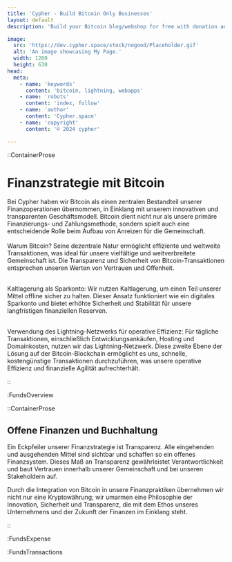 ```yaml
---
title: 'Cypher - Build Bitcoin Only Businesses'
layout: default
description: 'Build your Bitcoin blog/webshop for free with donation and checkout tools.'

image:
  src: 'https://dev.cypher.space/stock/nogood/Placeholder.gif'
  alt: 'An image showcasing My Page.'
  width: 1200
  height: 630
head:
  meta:
    - name: 'keywords'
      content: 'bitcoin, lightning, webapps'
    - name: 'robots'
      content: 'index, follow'
    - name: 'author'
      content: 'Cypher.space'
    - name: 'copyright'
      content: '© 2024 cypher'

---
```




::ContainerProse
# Finanzstrategie mit Bitcoin

Bei Cypher haben wir Bitcoin als einen zentralen Bestandteil unserer Finanzoperationen übernommen, in Einklang mit unserem innovativen und transparenten Geschäftsmodell. Bitcoin dient nicht nur als unsere primäre Finanzierungs- und Zahlungsmethode, sondern spielt auch eine entscheidende Rolle beim Aufbau von Anreizen für die Gemeinschaft.
<br><br>
Warum Bitcoin? Seine dezentrale Natur ermöglicht effiziente und weltweite Transaktionen, was ideal für unsere vielfältige und weitverbreitete Gemeinschaft ist. Die Transparenz und Sicherheit von Bitcoin-Transaktionen entsprechen unseren Werten von Vertrauen und Offenheit.
<br><br>

Kaltlagerung als Sparkonto: Wir nutzen Kaltlagerung, um einen Teil unserer Mittel offline sicher zu halten. Dieser Ansatz funktioniert wie ein digitales Sparkonto und bietet erhöhte Sicherheit und Stabilität für unsere langfristigen finanziellen Reserven.
<br><br>

Verwendung des Lightning-Netzwerks für operative Effizienz: Für tägliche Transaktionen, einschließlich Entwicklungsankäufen, Hosting und Domainkosten, nutzen wir das Lightning-Netzwerk. Diese zweite Ebene der Lösung auf der Bitcoin-Blockchain ermöglicht es uns, schnelle, kostengünstige Transaktionen durchzuführen, was unsere operative Effizienz und finanzielle Agilität aufrechterhält.


::

:FundsOverview

::ContainerProse
## Offene Finanzen und Buchhaltung

Ein Eckpfeiler unserer Finanzstrategie ist Transparenz. Alle eingehenden und ausgehenden Mittel sind sichtbar und schaffen so ein offenes Finanzsystem. Dieses Maß an Transparenz gewährleistet Verantwortlichkeit und baut Vertrauen innerhalb unserer Gemeinschaft und bei unseren Stakeholdern auf.

Durch die Integration von Bitcoin in unsere Finanzpraktiken übernehmen wir nicht nur eine Kryptowährung; wir umarmen eine Philosophie der Innovation, Sicherheit und Transparenz, die mit dem Ethos unseres Unternehmens und der Zukunft der Finanzen im Einklang steht.

::

:FundsExpense

:FundsTransactions